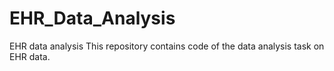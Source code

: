 # EHR_Data_Analysis
EHR data analysis
This repository contains code of the data analysis task on EHR data.


